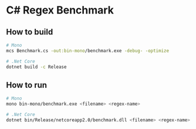 # C# Regex Benchmark

## How to build

```sh
# Mono
mcs Benchmark.cs -out:bin-mono/benchmark.exe -debug- -optimize

# .Net Core
dotnet build -c Release
```

## How to run

```sh
# Mono
mono bin-mono/benchmark.exe <filename> <regex-name>

# .Net Core
dotnet bin/Release/netcoreapp2.0/benchmark.dll <filename> <regex-name>
```
